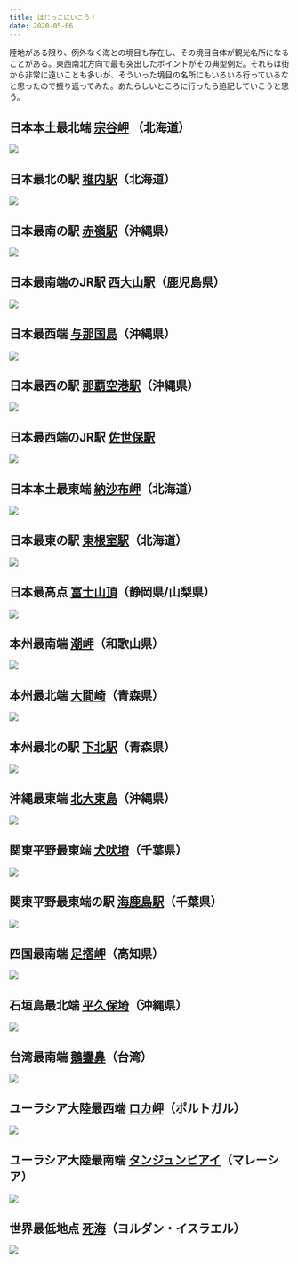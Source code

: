 ```yaml
---
title: はじっこにいこう！
date: 2020-05-06
---
```


陸地がある限り、例外なく海との境目も存在し、その境目自体が観光名所になることがある。東西南北方向で最も突出したポイントがその典型例だ。それらは街から非常に遠いことも多いが、そういった境目の名所にもいろいろ行っているなと思ったので振り返ってみた。あたらしいところに行ったら追記していこうと思う。

## 日本本土最北端 [宗谷岬](https://ja.wikipedia.org/wiki/%E5%AE%97%E8%B0%B7%E5%B2%AC) （北海道）

![](https://img.xar.sh/i-gJFrLDR-X2.jpg)

## 日本最北の駅 [稚内駅](https://ja.wikipedia.org/wiki/%E7%A8%9A%E5%86%85%E9%A7%85)（北海道）

![](https://img.xar.sh/i-kVRtNPj-X2.jpg)

## 日本最南の駅 [赤嶺駅](https://ja.wikipedia.org/wiki/%E8%B5%A4%E5%B6%BA%E9%A7%85)（沖縄県）

![](https://img.xar.sh/i-6mSdZWp-X2.jpg)

## 日本最南端のJR駅 [西大山駅](https://ja.wikipedia.org/wiki/%E8%A5%BF%E5%A4%A7%E5%B1%B1%E9%A7%85)（鹿児島県）

![](https://img.xar.sh/i-RHCSB3z-X2.jpg)

## 日本最西端 [与那国島](https://ja.wikipedia.org/wiki/%E4%B8%8E%E9%82%A3%E5%9B%BD%E5%B3%B6)（沖縄県）

![](https://img.xar.sh/i-BHkRZPr-X2.jpg)

## 日本最西の駅 [那覇空港駅](https://ja.wikipedia.org/wiki/%E9%82%A3%E8%A6%87%E7%A9%BA%E6%B8%AF%E9%A7%85)（沖縄県）

![](https://img.xar.sh/i-RxzMFFn-X2.jpg)

## 日本最西端のJR駅 [佐世保駅](https://ja.wikipedia.org/wiki/%E4%BD%90%E4%B8%96%E4%BF%9D%E9%A7%85)

![](https://img.xar.sh/i-PTw2xnb-X2.jpg)

## 日本本土最東端 [納沙布岬](https://ja.wikipedia.org/wiki/%E7%B4%8D%E6%B2%99%E5%B8%83%E5%B2%AC)（北海道）

![](https://img.xar.sh/i-FbtsJFw-X2.jpg)

## 日本最東の駅 [東根室駅](https://ja.wikipedia.org/wiki/%E6%9D%B1%E6%A0%B9%E5%AE%A4%E9%A7%85)（北海道）

![](https://img.xar.sh/i-Dq2Thrg-X2.jpg)

## 日本最高点 [富士山頂](https://ja.wikipedia.org/wiki/%E5%89%A3%E3%83%B6%E5%B3%B0_(%E5%AF%8C%E5%A3%AB%E5%B1%B1))（静岡県/山梨県）

![](https://img.xar.sh/i-xXqXtBH-X2.jpg)

## 本州最南端 [潮岬](https://ja.wikipedia.org/wiki/%E6%BD%AE%E5%B2%AC)（和歌山県）

![](https://img.xar.sh/i-P7Dt2HC-X2.jpg)

## 本州最北端 [大間崎](https://ja.wikipedia.org/wiki/%E5%A4%A7%E9%96%93%E5%B4%8E)（青森県）

![](https://img.xar.sh/i-463qPff-X2.jpg)

## 本州最北の駅 [下北駅](https://ja.wikipedia.org/wiki/%E4%B8%8B%E5%8C%97%E9%A7%85)（青森県）

![](https://img.xar.sh/i-BVCBL6B-X2.jpg)

## 沖縄最東端 [北大東島](https://ja.wikipedia.org/wiki/%E5%8C%97%E5%A4%A7%E6%9D%B1%E5%B3%B6)（沖縄県）

![](https://img.xar.sh/i-JmtKd9m-X2.jpg)

## 関東平野最東端 [犬吠埼](https://ja.wikipedia.org/wiki/%E7%8A%AC%E5%90%A0%E5%9F%BC)（千葉県）

![](https://img.xar.sh/i-x6vPxmW-X2.jpg)

## 関東平野最東端の駅 [海鹿島駅](https://ja.wikipedia.org/wiki/%E6%B5%B7%E9%B9%BF%E5%B3%B6%E9%A7%85)（千葉県）

![](https://img.xar.sh/i-6j52Nbj-X2.jpg)

## 四国最南端 [足摺岬](https://ja.wikipedia.org/wiki/%E8%B6%B3%E6%91%BA%E5%B2%AC)（高知県）

![](https://img.xar.sh/i-7QDQ5Ld-X2.jpg)

## 石垣島最北端 [平久保埼](https://ja.wikipedia.org/wiki/%E5%B9%B3%E4%B9%85%E4%BF%9D%E5%9F%BC%E7%81%AF%E5%8F%B0)（沖縄県）

![](https://img.xar.sh/i-3X9XJ5H-X2.jpg)

## 台湾最南端 [鵝鑾鼻](https://ja.wikipedia.org/wiki/%E9%B5%9D%E9%91%BE%E9%BC%BB)（台湾）

![](https://img.xar.sh/i-WF3DzKJ-X2.jpg)

## ユーラシア大陸最西端 [ロカ岬](https://ja.wikipedia.org/wiki/%E3%83%AD%E3%82%AB%E5%B2%AC)（ポルトガル）

![](https://img.xar.sh/i-C8zswr4-X2.jpg)

## ユーラシア大陸最南端 [タンジュンピアイ](https://ja.wikipedia.org/wiki/%E3%82%BF%E3%83%B3%E3%82%B8%E3%83%A5%E3%83%B3%E3%83%BB%E3%83%94%E3%82%A2%E3%82%A4)（マレーシア）

![](https://img.xar.sh/i-VFv2Nk3-X2.jpg)

## 世界最低地点 [死海](https://ja.wikipedia.org/wiki/%E6%AD%BB%E6%B5%B7)（ヨルダン・イスラエル）

![](https://img.xar.sh/i-TfnqPVD-X2.jpg)
